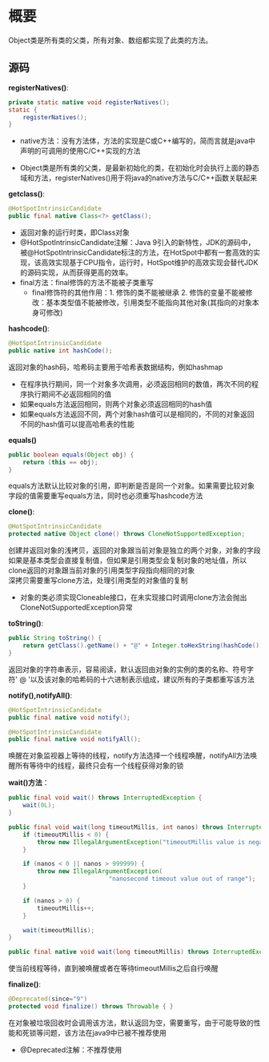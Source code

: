 # 概要

Object类是所有类的父类，所有对象、数组都实现了此类的方法。

## 源码

**registerNatives()**:

```java
private static native void registerNatives();
static {
    registerNatives();
}
```

* native方法：没有方法体，方法的实现是C或C++编写的，简而言就是java中声明的可调用的使用C/C++实现的方法

* Object类是所有类的父类，是最新初始化的类，在初始化时会执行上面的静态域和方法，registerNatives()用于将java的native方法与C/C++函数关联起来

**getclass()**:

```java
@HotSpotIntrinsicCandidate
public final native Class<?> getClass();
```

* 返回对象的运行时类，即Class对象
* @HotSpotIntrinsicCandidate注解：Java 9引入的新特性，JDK的源码中，被@HotSpotIntrinsicCandidate标注的方法，在HotSpot中都有一套高效的实现，该高效实现基于CPU指令，运行时，HotSpot维护的高效实现会替代JDK的源码实现，从而获得更高的效率。
* final方法：final修饰的方法不能被子类重写
    * final修饰符的其他作用：1. 修饰的类不能被继承 2. 修饰的变量不能被修改：基本类型值不能被修改，引用类型不能指向其他对象(其指向的对象本身可修改)

**hashcode()**:

```java
@HotSpotIntrinsicCandidate
public native int hashCode();
```

返回对象的hash码，哈希码主要用于哈希表数据结构，例如hashmap

* 在程序执行期间，同一个对象多次调用，必须返回相同的数值，两次不同的程序执行期间不必返回相同的值
* 如果equals方法返回相同，则两个对象必须返回相同的hash值
* 如果equals方法返回不同，两个对象hash值可以是相同的，不同的对象返回不同的hash值可以提高哈希表的性能

**equals()**

```java
public boolean equals(Object obj) {
    return (this == obj);
}
```

equals方法默认比较对象的引用，即判断是否是同一个对象。如果需要比较对象字段的值需要重写equals方法，同时也必须重写hashcode方法

**clone()**:

```java
@HotSpotIntrinsicCandidate
protected native Object clone() throws CloneNotSupportedException;
```

创建并返回对象的浅拷贝，返回的对象跟当前对象是独立的两个对象，对象的字段如果是基本类型会直接复制值，但如果是引用类型会复制对象的地址值，所以clone返回的对象跟当前对象的引用类型字段指向相同的对象  
深拷贝需要重写clone方法，处理引用类型的对象值的复制

* 对象的类必须实现Cloneable接口，在未实现接口时调用clone方法会抛出CloneNotSupportedException异常

**toString()**:

```java
public String toString() {
    return getClass().getName() + "@" + Integer.toHexString(hashCode());
}
```

返回对象的字符串表示，容易阅读，默认返回由对象的实例的类的名称、符号字符' @ '以及该对象的哈希码的十六进制表示组成，建议所有的子类都重写该方法

**notify(),notifyAll()**:

```java
@HotSpotIntrinsicCandidate
public final native void notify();

@HotSpotIntrinsicCandidate
public final native void notifyAll();
```

唤醒在对象监视器上等待的线程，notify方法选择一个线程唤醒，notifyAll方法唤醒所有等待中的线程，最终只会有一个线程获得对象的锁

**wait()方法**：

```java
public final void wait() throws InterruptedException {
    wait(0L);
}

public final void wait(long timeoutMillis, int nanos) throws InterruptedException {
    if (timeoutMillis < 0) {
        throw new IllegalArgumentException("timeoutMillis value is negative");
    }

    if (nanos < 0 || nanos > 999999) {
        throw new IllegalArgumentException(
                            "nanosecond timeout value out of range");
    }

    if (nanos > 0) {
        timeoutMillis++;
    }

    wait(timeoutMillis);
}

public final native void wait(long timeoutMillis) throws InterruptedException;
```

使当前线程等待，直到被唤醒或者在等待timeoutMillis之后自行唤醒

**finalize()**:

```java
@Deprecated(since="9")
protected void finalize() throws Throwable { }
```

在对象被垃圾回收时会调用该方法，默认返回为空，需要重写，由于可能导致的性能和死锁等问题，该方法在java9中已被不推荐使用

* @Deprecated注解：不推荐使用